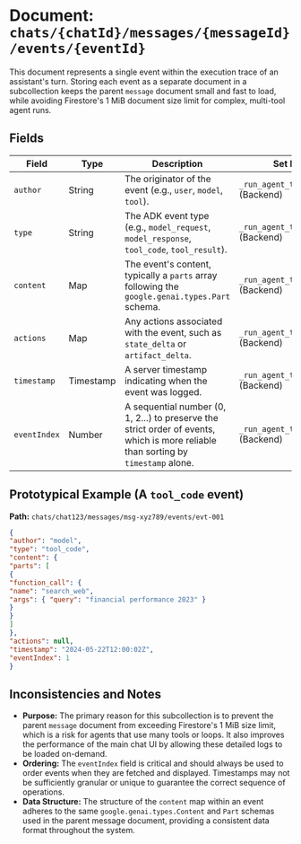 # Document: `chats/{chatId}/messages/{messageId}/events/{eventId}`

This document represents a single event within the execution trace of an assistant's turn. Storing each event as a separate document in a subcollection keeps the parent `message` document small and fast to load, while avoiding Firestore's 1 MiB document size limit for complex, multi-tool agent runs.

## Fields

| Field        | Type      | Description                                                                                                                            | Set By                           | Read By                         |  
| ------------ | --------- | -------------------------------------------------------------------------------------------------------------------------------------- | -------------------------------- | ------------------------------- |  
| `author`     | String    | The originator of the event (e.g., `user`, `model`, `tool`).                                                                           | `_run_agent_task_logic` (Backend) | Client/UI (`AgentReasoningLogDialog`) |  
| `type`       | String    | The ADK event type (e.g., `model_request`, `model_response`, `tool_code`, `tool_result`).                                               | `_run_agent_task_logic` (Backend) | Client/UI (`AgentReasoningLogDialog`) |  
| `content`    | Map       | The event's content, typically a `parts` array following the `google.genai.types.Part` schema.                                         | `_run_agent_task_logic` (Backend) | Client/UI (`AgentReasoningLogDialog`) |  
| `actions`    | Map       | Any actions associated with the event, such as `state_delta` or `artifact_delta`.                                                      | `_run_agent_task_logic` (Backend) | Client/UI (`AgentReasoningLogDialog`) |  
| `timestamp`  | Timestamp | A server timestamp indicating when the event was logged.                                                                               | `_run_agent_task_logic` (Backend) | Client/UI (`AgentReasoningLogDialog`) |  
| `eventIndex` | Number    | A sequential number (0, 1, 2...) to preserve the strict order of events, which is more reliable than sorting by `timestamp` alone.       | `_run_agent_task_logic` (Backend) | `getEventsForMessage` (Backend)   |  

## Prototypical Example (A `tool_code` event)

**Path:** `chats/chat123/messages/msg-xyz789/events/evt-001`

```json  
{  
"author": "model",  
"type": "tool_code",  
"content": {  
"parts": [  
{  
"function_call": {  
"name": "search_web",  
"args": { "query": "financial performance 2023" }  
}  
}  
]  
},  
"actions": null,  
"timestamp": "2024-05-22T12:00:02Z",  
"eventIndex": 1  
}  
```

## Inconsistencies and Notes

*   **Purpose:** The primary reason for this subcollection is to prevent the parent `message` document from exceeding Firestore's 1 MiB size limit, which is a risk for agents that use many tools or loops. It also improves the performance of the main chat UI by allowing these detailed logs to be loaded on-demand.
*   **Ordering:** The `eventIndex` field is critical and should always be used to order events when they are fetched and displayed. Timestamps may not be sufficiently granular or unique to guarantee the correct sequence of operations.
*   **Data Structure:** The structure of the `content` map within an event adheres to the same `google.genai.types.Content` and `Part` schemas used in the parent message document, providing a consistent data format throughout the system.  